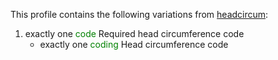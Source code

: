 This profile contains the following variations from [headcircum](http://hl7.org/fhir/STU3/headcircum.html):

1. exactly one <span style='color:green'> code </span> Required head circumference code
   * exactly one <span style='color:green'> coding </span> Head circumference code


